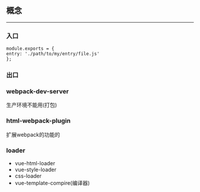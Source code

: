 ## 概念
 ----
### 入口
    module.exports = {
    entry: './path/to/my/entry/file.js'
    };
### 出口   

### webpack-dev-server 

生产环境不能用(打包)

### html-webpack-plugin
扩展webpack的功能的

### loader

- vue-html-loader
- vue-style-loader
- css-loader
- vue-template-compire(编译器)


